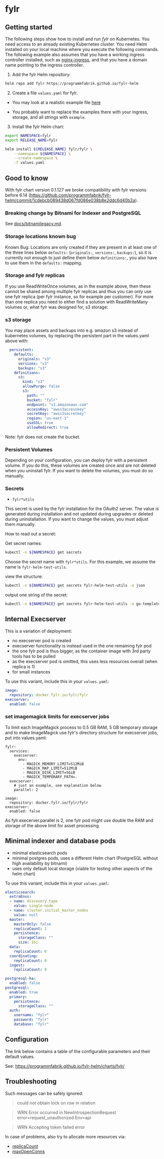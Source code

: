 # fylr

## Getting started

The following steps show how to install and run *fylr* on Kubernetes. You need access to an already existing Kubernetes cluster. You need Helm installed on your local machine where you execute the following commands. The following example also assumes that you have a working ingress controller installed, such as [nginx-ingress](https://kubernetes.github.io/ingress-nginx/deploy/), and that you have a domain name pointing to the ingress controller.

1. Add the fylr Helm repository:

```bash
helm repo add fylr https://programmfabrik.github.io/fylr-helm
```

2. Create a file `values.yaml` for fylr.

* You may look at a realistic example file [here](docs/values.yaml)

 * You probably want to replace the examples there with your ingress, storage, and all strings with `example`.

3. Install the fylr Helm chart:

```bash
export NAMESPACE=fylr
export RELEASE_NAME=fylr

helm install ${RELEASE_NAME} fylr/fylr \
    --namespace ${NAMESPACE} \
    --create-namespace \
    -f values.yaml
```

## Good to know

With fylr chart version 0.1.127 we broke compatibility with fylr versions before 6.14 (https://github.com/programmfabrik/fylr-helm/commit/1cdebcb089438d067fd086e038b8e2ddc6d40b2a).

### Breaking change by Bitnami for Indexer and PostgreSQL

See [docs/bitnamilegacy.md](docs/bitnamilegacy.md).

### Storage locations known bug

Known Bug: Locations are only created if they are present in at least one of the three lines below `defaults:` (`originals:`, `versions:`, `backups:`), so it is currently not enough to just define them below `definitions:`, you also have to use them in the `defaults:` mapping.

### Storage and fylr replicas

If you use ReadWriteOnce volumes, as in the example above, then these cannot be shared among multiple fylr replicas and thus you can only use one fylr replica (per fylr instance, so for example per customer). For more than one replica you need to either find a solution with ReadWriteMany volumes or, what fylr was designed for, s3 storage:

### s3 storage

You may place assets and backups into e.g. amazon s3 instead of kubernetes volumes, by replacing the persistent part in the values.yaml above with:

```yaml
  persistent:
    defaults:
      originals: "s3"
      versions: "s3"
      backups: "s3"
    definitions:
      s3:
        kind: "s3"
        allowPurge: false
        s3:
          path: ""
          bucket: "fylr"
          endpoint: "s3.amazonaws.com"
          accessKey: "awss3accesskey"
          secretKey: "awss3secretkey"
          region: "us-east-1"
          useSSL: true
          allowRedirect: true
```

Note: fylr does not create the bucket.

### Persistent Volumes

Depending on your configuration, you can deploy fylr with a persistent volume. If you do this, these volumes are created once and are not deleted when you uninstall fylr. If you want to delete the volumes, you must do so manually.

### Secrets

- `fylr*utils`

This secret is used by the fylr installation for the OAuth2 server. The value is generated during installation and not updated during upgrades or deleted during uninstallation. If you want to change the values, you must adjust them manually.

How to read out a secret:

Get secret names:

```bash
kubectl -n ${NAMESPACE} get secrets
```

Choose the secret name with `fylr*utils`. For this example, we assume the name is `fylr-helm-test-utils`.

view the structure:

```bash
kubectl -n ${NAMESPACE} get secrets fylr-helm-test-utils -o json
```

output one string of the secret:

```bash
kubectl -n ${NAMESPACE} get secrets fylr-helm-test-utils -o go-template={{.data.encryptionKey}} | base64 -d;echo
```

## Internal Execserver

This is a variation of deployment:
* no execserver pod is created
* execserver functionality is instead used in the one remaining fylr pod
* the one fylr pod is thus bigger, as the container image with 3rd party tools has to be pulled
* as the execserver pod is omitted, this uses less resources overall (when replica is 1)
* for small instances

To use this variant, include this in your `values.yaml`:

```yaml
image:
  repository: docker.fylr.io/fylr/fylr
execserver:
  enabled: false
```

### set imagemagick limits for execserver jobs

To limit each ImageMagick process to 0.5 GB RAM, 5 GB temporary storage and to make ImageMagick use fylr's directory structure for execserver jobs, put into values.yaml:

```
fylr:
  services:
    execserver:
      env:
        - MAGICK_MEMORY_LIMIT=512MiB
        - MAGICK_MAP_LIMIT=512MiB
        - MAGICK_DISK_LIMIT=5GiB
        - MAGICK_TEMPORARY_PATH=.
  execserver:
    # just an example, see explanation below
    parallel: 2

image:
  repository: docker.fylr.io/fylr/fylr
execserver:
  enabled: false
```

As fylr.execerver.parallel is 2, one fylr pod might use double the RAM and storage of the above limit for asset processing.

## Minimal indexer and database pods

* minimal elasticsearch pods
* minimal postgres pods, uses a different Helm chart (PostgreSQL without high availability by bitnami)
* uses only default local storage (viable for testing other aspects of the helm chart)

To use this variant, include this in your `values.yaml`:

```yaml
elasticsearch:
  extraEnvs:
  - name: discovery.type
    value: single-node
  - name: cluster.initial_master_nodes
    value: null
  master:
    masterOnly: false
    replicaCount: 1
    persistence:
      storageClass: ""
      size: 1Gi
  data:
    replicaCount: 0
  coordinating:
    replicaCount: 0
  ingest:
    replicaCount: 0

postgresql-ha:
  enabled: false
postgresql:
  enabled: true
  primary:
    persistence:
      storageClass: ""
  auth:
    username: "fylr"
    password: "fylr"
    database: "fylr"
```

## Configuration

The link below contains a table of the configurable parameters and their default values.

See: https://programmfabrik.github.io/fylr-helm/charts/fylr/

## Troubleshooting

Such messages can be safely ignored:
> could not obtain lock on row in relation

> WRN Error occurred in NewIntrospectionRequest error=request_unauthorized Env=api

> WRN Accepting token failed error

In case of problems, also try to allocate more resources via:
* [replicaCount](https://github.com/programmfabrik/fylr-helm/blob/fylr-0.1.11/charts/fylr/values.yaml#L5)
* [maxOpenConns](https://github.com/programmfabrik/fylr-helm/blob/fylr-0.1.11/charts/fylr/values.yaml#L255)
